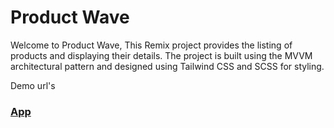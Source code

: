 # Product Wave



Welcome to Product Wave, This Remix project provides the listing of products and displaying their details. The project is built using the MVVM architectural pattern and designed using Tailwind CSS and SCSS for styling.



Demo url's
###  [App](https://product-wave.vercel.app/)
